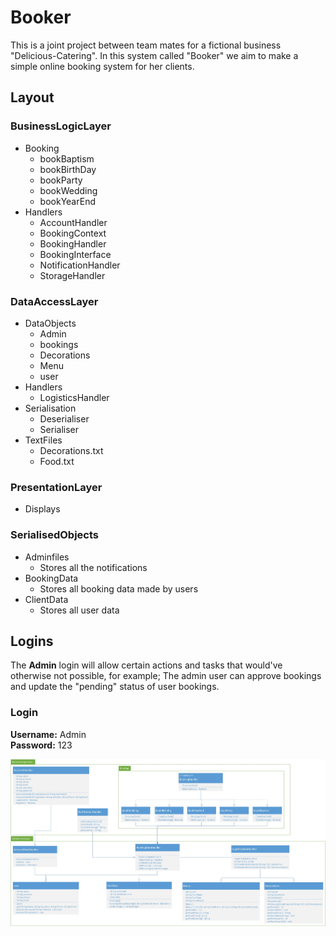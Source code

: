 # Booker
This is a joint project between team mates for a fictional business "Delicious-Catering". In this system called "Booker" we aim to make a simple online booking system for her clients.


## Layout
### BusinessLogicLayer
- Booking
    - bookBaptism
    - bookBirthDay
    - bookParty
    - bookWedding
    - bookYearEnd
- Handlers  
    - AccountHandler
    - BookingContext
    - BookingHandler
    - BookingInterface
    - NotificationHandler
    - StorageHandler

### DataAccessLayer
- DataObjects
    - Admin
    - bookings
    - Decorations
    - Menu
    - user
- Handlers
    - LogisticsHandler
- Serialisation
    - Deserialiser
    - Serialiser
- TextFiles
    - Decorations.txt
    - Food.txt

### PresentationLayer
- Displays

### SerialisedObjects
- Adminfiles
    - Stores all the notifications
- BookingData
    - Stores all booking data made by users
- ClientData
    - Stores all user data

## Logins
The **Admin** login will allow certain actions and tasks that would've otherwise not possible, for example; The admin user can approve bookings and update the "pending" status of user bookings.

### Login
**Username:** Admin<br>
**Password:** 123

![detailed UML design](https://github.com/GustafDelport/Booker/blob/Master/Documentation/Booker%20UML%20Design.jpg)